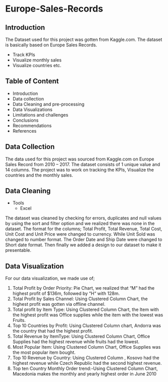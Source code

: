 # Europe-Sales-Records
## Introduction
The Dataset used for this project was gotten from Kaggle.com. The dataset is basically based on Europe Sales Records. 
* Track KPIs
* Visualize monthly sales
* Visualize countries etc.

## Table of Content 
* Introduction
* Data collection 
* Data Cleaning and pre-processing 
* Data Visualizations 
* Limitations and challenges
* Conclusions 
* Recommendations 
* References

## Data Collection
The data used for this project was sourced from Kaggle.com on Europe Sales Record from 2010 – 2017. The dataset consists of 1 unique value and 14 columns. The project was to work on tracking the KPIs, Visualize the countries and the monthly sales.

## Data Cleaning
* Tools
  - Excel
    
The dataset was cleaned by checking for errors, duplicates and null values by using the sort and filter option and we realized there was none in the dataset. The format for the columns; Total Profit, Total Revenue, Total Cost, Unit Cost and Unit Price were changed to currency. While Unit Sold was changed to number format. The Order Date and Ship Date were changed to Short date format. Then finally we added a design to our dataset to make it presentable.

## Data Visualization 
For our data visualization, we made use of;
1. Total Profit by Order Priority: Pie Chart, we realized that “M” had the highest profit of $136m, followed by “H“ with 128m.
2. Total Profit by Sales Channel: Using Clustered Column Chart, the highest profit was gotten via  offline channel.
3. Total profit by Item Type: Using Clustered Column Chart, the Item with the highest profit was Office supplies while the item with the lowest was Fruits.
4. Top 10 Countries by Profit: Using Clustered Column chart, Andorra was the country that had the highest profit.
5. Total Revenue by ItemType: Using Clustered Column Chart, Office Supplies had the highest revenue while fruits had the lowest.
6. Most Popular Item: Using Clustered Column Chart, Office Supplies was the most popular item bought.
7. Top 10 Revenue by Country: Using Clustered Column , Kosovo had the highest revenue while Czech Republic had the second highest revenue.
8.  Top ten Country Monthly Order trend:-Using Clustered Column Chart, Macedonia makes the monthly and yearly highest order in June 2010 
    








